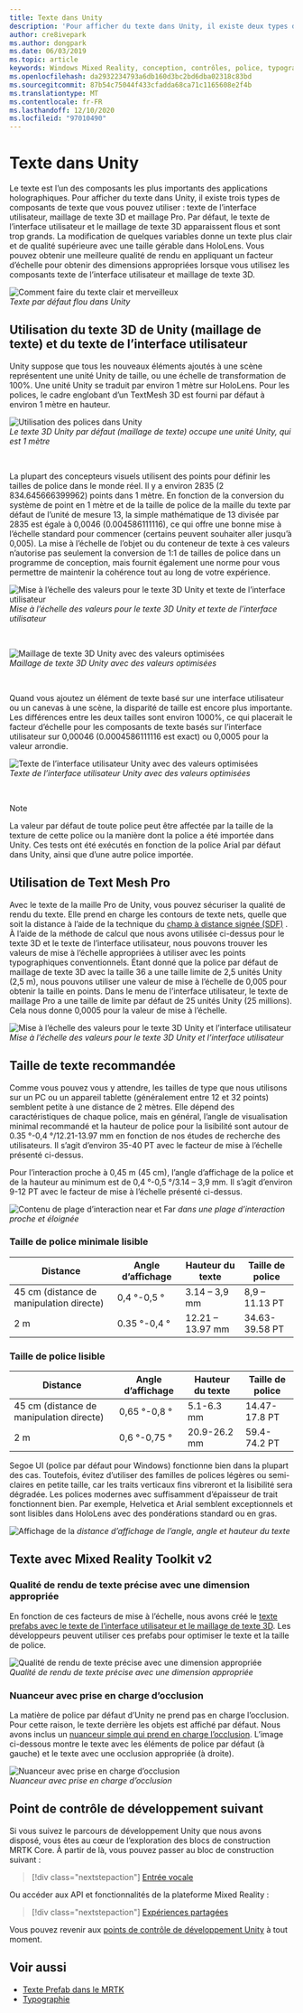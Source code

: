 ```yaml
---
title: Texte dans Unity
description: 'Pour afficher du texte dans Unity, il existe deux types de composants de texte que vous pouvez utiliser : le texte de l’interface utilisateur et le maillage de texte 3D.'
author: cre8ivepark
ms.author: dongpark
ms.date: 06/03/2019
ms.topic: article
keywords: Windows Mixed Reality, conception, contrôles, police, typographie, UI, UX, casque de réalité mixte, casque de réalité mixte, casque de réalité virtuelle, MRTK, boîte à outils de réalité mixte
ms.openlocfilehash: da2932234793a6db160d3bc2bd6dba02318c83bd
ms.sourcegitcommit: 87b54c75044f433cfadda68ca71c1165608e2f4b
ms.translationtype: MT
ms.contentlocale: fr-FR
ms.lasthandoff: 12/10/2020
ms.locfileid: "97010490"
---
```

# <a name="text-in-unity"></a>Texte dans Unity

Le texte est l’un des composants les plus importants des applications holographiques. Pour afficher du texte dans Unity, il existe trois types de composants de texte que vous pouvez utiliser : texte de l’interface utilisateur, maillage de texte 3D et maillage Pro. Par défaut, le texte de l’interface utilisateur et le maillage de texte 3D apparaissent flous et sont trop grands. La modification de quelques variables donne un texte plus clair et de qualité supérieure avec une taille gérable dans HoloLens. Vous pouvez obtenir une meilleure qualité de rendu en appliquant un facteur d’échelle pour obtenir des dimensions appropriées lorsque vous utilisez les composants texte de l’interface utilisateur et maillage de texte 3D.

![Comment faire du texte clair et merveilleux](images/hug-text-02-640px.png)<br>
*Texte par défaut flou dans Unity*

## <a name="working-with-unitys-3d-text-text-mesh-and-ui-text"></a>Utilisation du texte 3D de Unity (maillage de texte) et du texte de l’interface utilisateur

Unity suppose que tous les nouveaux éléments ajoutés à une scène représentent une unité Unity de taille, ou une échelle de transformation de 100%. Une unité Unity se traduit par environ 1 mètre sur HoloLens. Pour les polices, le cadre englobant d’un TextMesh 3D est fourni par défaut à environ 1 mètre en hauteur.

![Utilisation des polices dans Unity](images/640px-hug-text-03.png)<br>
*Le texte 3D Unity par défaut (maillage de texte) occupe une unité Unity, qui est 1 mètre*

<br>

La plupart des concepteurs visuels utilisent des points pour définir les tailles de police dans le monde réel. Il y a environ 2835 (2 834.645666399962) points dans 1 mètre. En fonction de la conversion du système de point en 1 mètre et de la taille de police de la maille du texte par défaut de l’unité de mesure 13, la simple mathématique de 13 divisée par 2835 est égale à 0,0046 (0.004586111116), ce qui offre une bonne mise à l’échelle standard pour commencer (certains peuvent souhaiter aller jusqu’à 0,005). La mise à l’échelle de l’objet ou du conteneur de texte à ces valeurs n’autorise pas seulement la conversion de 1:1 de tailles de police dans un programme de conception, mais fournit également une norme pour vous permettre de maintenir la cohérence tout au long de votre expérience.

![Mise à l’échelle des valeurs pour le texte 3D Unity et texte de l’interface utilisateur](images/Text_In_Unity_Measurements1.png)<br>
*Mise à l’échelle des valeurs pour le texte 3D Unity et texte de l’interface utilisateur*

<br>

![Maillage de texte 3D Unity avec des valeurs optimisées](images/hug-text-05-1000px.png)<br>
*Maillage de texte 3D Unity avec des valeurs optimisées*

<br>

Quand vous ajoutez un élément de texte basé sur une interface utilisateur ou un canevas à une scène, la disparité de taille est encore plus importante. Les différences entre les deux tailles sont environ 1000%, ce qui placerait le facteur d’échelle pour les composants de texte basés sur l’interface utilisateur sur 0,00046 (0.0004586111116 est exact) ou 0,0005 pour la valeur arrondie.

![Texte de l’interface utilisateur Unity avec des valeurs optimisées](images/hug-text-04-1000px.png)<br>
*Texte de l’interface utilisateur Unity avec des valeurs optimisées*

<br>

>[!NOTE]
>La valeur par défaut de toute police peut être affectée par la taille de la texture de cette police ou la manière dont la police a été importée dans Unity. Ces tests ont été exécutés en fonction de la police Arial par défaut dans Unity, ainsi que d’une autre police importée.

## <a name="working-with-text-mesh-pro"></a>Utilisation de Text Mesh Pro

Avec le texte de la maille Pro de Unity, vous pouvez sécuriser la qualité de rendu du texte. Elle prend en charge les contours de texte nets, quelle que soit la distance à l’aide de la technique du [champ à distance signée (SDF)](https://steamcdn-a.akamaihd.net/apps/valve/2007/SIGGRAPH2007_AlphaTestedMagnification.pdf) . À l’aide de la méthode de calcul que nous avons utilisée ci-dessus pour le texte 3D et le texte de l’interface utilisateur, nous pouvons trouver les valeurs de mise à l’échelle appropriées à utiliser avec les points typographiques conventionnels. Étant donné que la police par défaut de maillage de texte 3D avec la taille 36 a une taille limite de 2,5 unités Unity (2,5 m), nous pouvons utiliser une valeur de mise à l’échelle de 0,005 pour obtenir la taille en points. Dans le menu de l’interface utilisateur, le texte de maillage Pro a une taille de limite par défaut de 25 unités Unity (25 millions). Cela nous donne 0,0005 pour la valeur de mise à l’échelle.

![Mise à l’échelle des valeurs pour le texte 3D Unity et l’interface utilisateur](images/Text_In_Unity_Measurements2.png)<br>
*Mise à l’échelle des valeurs pour le texte 3D Unity et l’interface utilisateur*

## <a name="recommended-text-size"></a>Taille de texte recommandée
Comme vous pouvez vous y attendre, les tailles de type que nous utilisons sur un PC ou un appareil tablette (généralement entre 12 et 32 points) semblent petite à une distance de 2 mètres. Elle dépend des caractéristiques de chaque police, mais en général, l’angle de visualisation minimal recommandé et la hauteur de police pour la lisibilité sont autour de 0.35 °-0,4 °/12.21-13.97 mm en fonction de nos études de recherche des utilisateurs. Il s’agit d’environ 35-40 PT avec le facteur de mise à l’échelle présenté ci-dessus.

Pour l’interaction proche à 0,45 m (45 cm), l’angle d’affichage de la police et de la hauteur au minimum est de 0,4 °-0,5 °/3.14 – 3,9 mm. Il s’agit d’environ 9-12 PT avec le facteur de mise à l’échelle présenté ci-dessus.

![Contenu de plage d’interaction near et Far ](images/typography-distance-1000px.jpg)
 *dans une plage d’interaction proche et éloignée*

### <a name="the-minimum-legible-font-size"></a>Taille de police minimale lisible
| Distance | Angle d’affichage | Hauteur du texte | Taille de police |
|---------|---------|---------|---------|
| 45 cm (distance de manipulation directe) | 0,4 °-0,5 ° | 3.14 – 3,9 mm | 8,9 – 11.13 PT |
| 2 m | 0.35 °-0,4 ° | 12.21 – 13.97 mm | 34.63-39.58 PT |


### <a name="the-comfortably-legible-font-size"></a>Taille de police lisible
| Distance | Angle d’affichage | Hauteur du texte | Taille de police |
|---------|---------|---------|---------|
| 45 cm (distance de manipulation directe) | 0,65 °-0,8 ° | 5.1-6.3 mm | 14.47-17.8 PT |
| 2 m | 0,6 °-0,75 ° | 20.9-26.2 mm | 59.4-74.2 PT |

Segoe UI (police par défaut pour Windows) fonctionne bien dans la plupart des cas. Toutefois, évitez d’utiliser des familles de polices légères ou semi-claires en petite taille, car les traits verticaux fins vibreront et la lisibilité sera dégradée. Les polices modernes avec suffisamment d’épaisseur de trait fonctionnent bien. Par exemple, Helvetica et Arial semblent exceptionnels et sont lisibles dans HoloLens avec des pondérations standard ou en gras.

![Affichage de la ](images/Text_In_Unity_ViewingAngle.jpg)
 *distance d’affichage de l’angle, angle et hauteur du texte*

## <a name="text-with-mixed-reality-toolkit-v2"></a>Texte avec Mixed Reality Toolkit v2

### <a name="sharp-text-rendering-quality-with-proper-dimension"></a>Qualité de rendu de texte précise avec une dimension appropriée

En fonction de ces facteurs de mise à l’échelle, nous avons créé le [texte prefabs avec le texte de l’interface utilisateur et le maillage de texte 3D](https://github.com/microsoft/MixedRealityToolkit-Unity/tree/mrtk_development/Assets/MRTK/SDK/StandardAssets/Prefabs/Text). Les développeurs peuvent utiliser ces prefabs pour optimiser le texte et la taille de police.

![Qualité de rendu de texte précise avec une dimension appropriée](images/hug-text-06-1000px.png)<br>
*Qualité de rendu de texte précise avec une dimension appropriée*

### <a name="shader-with-occlusion-support"></a>Nuanceur avec prise en charge d’occlusion

La matière de police par défaut d’Unity ne prend pas en charge l’occlusion. Pour cette raison, le texte derrière les objets est affiché par défaut. Nous avons inclus un [nuanceur simple qui prend en charge l’occlusion](https://github.com/microsoft/MixedRealityToolkit-Unity/blob/mrtk_development/Assets/MRTK/StandardAssets/Shaders/Text3DShader.shader). L’image ci-dessous montre le texte avec les éléments de police par défaut (à gauche) et le texte avec une occlusion appropriée (à droite).

![Nuanceur avec prise en charge d’occlusion](images/hug-text-07-1000px.png)<br>
*Nuanceur avec prise en charge d’occlusion*

## <a name="next-development-checkpoint"></a>Point de contrôle de développement suivant

Si vous suivez le parcours de développement Unity que nous avons disposé, vous êtes au cœur de l’exploration des blocs de construction MRTK Core. À partir de là, vous pouvez passer au bloc de construction suivant :

> [!div class="nextstepaction"]
> [Entrée vocale](voice-input-in-unity.md)

Ou accéder aux API et fonctionnalités de la plateforme Mixed Reality :

> [!div class="nextstepaction"]
> [Expériences partagées](shared-experiences-in-unity.md)

Vous pouvez revenir aux [points de contrôle de développement Unity](unity-development-overview.md#2-core-building-blocks) à tout moment.


## <a name="see-also"></a>Voir aussi
* [Texte Prefab dans le MRTK](https://github.com/microsoft/MixedRealityToolkit-Unity/tree/mrtk_development/Assets/MRTK/SDK/StandardAssets/Prefabs/Text)
* [Typographie](../../design/typography.md)
